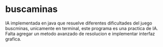 # buscaminas
IA implementada en java que resuelve diferentes dificultades del juego buscminas, unicamente en terminal, este programa es una practica de IA.
Falta agregar un metodo avanzado de resolucion e implementar interfaz grafica.
